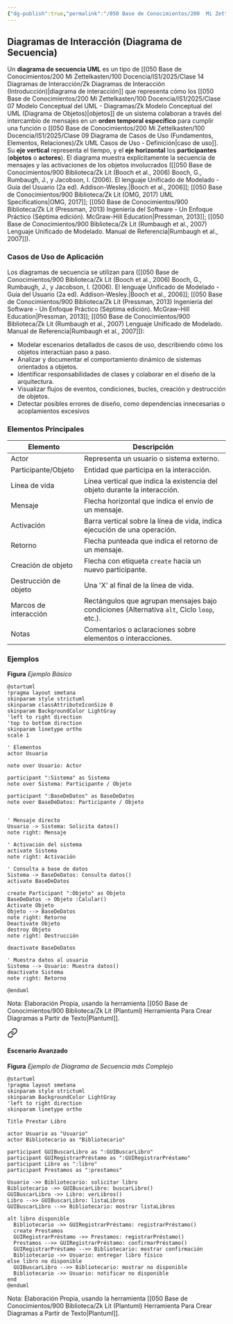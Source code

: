 ```yaml
---
{"dg-publish":true,"permalink":"/050 Base de Conocimientos/200  Mi Zettelkasten/100 Docencia/IS1/2025/Clase 14 Diagramas de Interacción/Zk Diagramas de Interacción (Diagrama de Secuencia)/","tags":["digitalGarden"]}
---
```


## Diagramas de Interacción (Diagrama de Secuencia)

Un **diagrama de secuencia UML** es un tipo de [[050 Base de Conocimientos/200  Mi Zettelkasten/100 Docencia/IS1/2025/Clase 14 Diagramas de Interacción/Zk Diagramas de Interacción (Introducción)\|diagrama de interacción]] que representa cómo los [[050 Base de Conocimientos/200  Mi Zettelkasten/100 Docencia/IS1/2025/Clase 07 Modelo Conceptual del UML - Diagramas/Zk Modelo Conceptual del UML (Diagrama de Objetos)\|objetos]] de un sistema colaboran a través del intercambio de mensajes en un **orden temporal específico** para cumplir una función o [[050 Base de Conocimientos/200  Mi Zettelkasten/100 Docencia/IS1/2025/Clase 09 Diagrama de Casos de Uso (Fundamentos, Elementos, Relaciones)/Zk UML Casos de Uso - Definición\|caso de uso]]. Su **eje vertical** representa el tiempo, y el **eje horizontal** los **participantes** (**objetos** o **actores**). El diagrama muestra explícitamente la secuencia de mensajes y las activaciones de los objetos involucrados ([[050 Base de Conocimientos/900 Biblioteca/Zk Lit (Booch et al., 2006) Booch, G., Rumbaugh, J., y Jacobson, I. (2006). El lenguaje Unificado de Modelado - Guía del Usuario (2a ed). Addison-Wesley.\|Booch et al., 2006]]; [[050 Base de Conocimientos/900 Biblioteca/Zk Lit (OMG, 2017) UML Specifications\|OMG, 2017]]; [[050 Base de Conocimientos/900 Biblioteca/Zk Lit (Pressman, 2013) Ingeniería del Software - Un Enfoque Práctico (Séptima edición). McGraw-Hill Education\|Pressman, 2013]]; [[050 Base de Conocimientos/900 Biblioteca/Zk Lit (Rumbaugh et al., 2007) Lenguaje Unificado de Modelado. Manual de Referencia\|Rumbaugh et al., 2007]]).

### Casos de Uso de Aplicación

Los diagramas de secuencia se utilizan para ([[050 Base de Conocimientos/900 Biblioteca/Zk Lit (Booch et al., 2006) Booch, G., Rumbaugh, J., y Jacobson, I. (2006). El lenguaje Unificado de Modelado - Guía del Usuario (2a ed). Addison-Wesley.\|Booch et al., 2006]]; [[050 Base de Conocimientos/900 Biblioteca/Zk Lit (Pressman, 2013) Ingeniería del Software - Un Enfoque Práctico (Séptima edición). McGraw-Hill Education\|Pressman, 2013]]; [[050 Base de Conocimientos/900 Biblioteca/Zk Lit (Rumbaugh et al., 2007) Lenguaje Unificado de Modelado. Manual de Referencia\|Rumbaugh et al., 2007]]):

- Modelar escenarios detallados de casos de uso, describiendo cómo los objetos interactúan paso a paso.
- Analizar y documentar el comportamiento dinámico de sistemas orientados a objetos.
- Identificar responsabilidades de clases y colaborar en el diseño de la arquitectura.
- Visualizar flujos de eventos, condiciones, bucles, creación y destrucción de objetos.
- Detectar posibles errores de diseño, como dependencias innecesarias o acoplamientos excesivos

### Elementos Principales

| Elemento              | Descripción                                                                                |
| --------------------- | ------------------------------------------------------------------------------------------ |
| Actor                 | Representa un usuario o sistema externo.                                                   |
| Participante/Objeto   | Entidad que participa en la interacción.                                                   |
| Línea de vida         | Línea vertical que indica la existencia del objeto durante la interacción.                 |
| Mensaje               | Flecha horizontal que indica el envío de un mensaje.                                       |
| Activación            | Barra vertical sobre la línea de vida, indica ejecución de una operación.                  |
| Retorno               | Flecha punteada que indica el retorno de un mensaje.                                       |
| Creación de objeto    | Flecha con etiqueta `create` hacia un nuevo participante.                                  |
| Destrucción de objeto | Una 'X' al final de la línea de vida.                                                      |
| Marcos de interacción | Rectángulos que agrupan mensajes bajo condiciones (Alternativa `alt`, Ciclo `loop`, etc.). |
| Notas                 | Comentarios o aclaraciones sobre elementos o interacciones.                                |

### Ejemplos

**Figura**
_Ejemplo Básico_

```plantuml
@startuml
!pragma layout smetana
skinparam style strictuml
skinparam classAttributeIconSize 0
skinparam BackgroundColor LightGray
'left to right direction
'top to bottom direction
skinparam linetype ortho
scale 1

' Elementos
actor Usuario

note over Usuario: Actor

participant ":Sistema" as Sistema
note over Sistema: Participante / Objeto

participant ":BaseDeDatos" as BaseDeDatos
note over BaseDeDatos: Participante / Objeto


' Mensaje directo
Usuario -> Sistema: Solicita datos()
note right: Mensaje

' Activación del sistema
activate Sistema
note right: Activación

' Consulta a base de datos
Sistema -> BaseDeDatos: Consulta datos()
activate BaseDeDatos

create Participant ":Objeto" as Objeto
BaseDeDatos -> Objeto :Calular()
Activate Objeto
Objeto --> BaseDeDatos
note right: Retorno
Deactivate Objeto
destroy Objeto
note right: Destrucción

deactivate BaseDeDatos

' Muestra datos al usuario
Sistema --> Usuario: Muestra datos()
deactivate Sistema
note right: Retorno

@enduml

```
Nota: Elaboración Propia, usando la herramienta [[050 Base de Conocimientos/900 Biblioteca/Zk Lit (Plantuml) Herramienta Para Crear Diagramas a Partir de Texto\|Plantuml]].



<div class="transclusion internal-embed is-loaded"><a class="markdown-embed-link" href="/050 Base de Conocimientos/200  Mi Zettelkasten/100 Docencia/IS1/2025/Clase 07 Modelo Conceptual del UML - Diagramas/Zk Modelo Conceptual del UML (Diagrama de Secuencia)/#escenario-avanzado" aria-label="Open link"><svg xmlns="http://www.w3.org/2000/svg" width="24" height="24" viewBox="0 0 24 24" fill="none" stroke="currentColor" stroke-width="2" stroke-linecap="round" stroke-linejoin="round" class="svg-icon lucide-link"><path d="M10 13a5 5 0 0 0 7.54.54l3-3a5 5 0 0 0-7.07-7.07l-1.72 1.71"></path><path d="M14 11a5 5 0 0 0-7.54-.54l-3 3a5 5 0 0 0 7.07 7.07l1.71-1.71"></path></svg></a><div class="markdown-embed">



#### Escenario Avanzado
**Figura**
_Ejemplo de Diagrama de Secuencia más Complejo_
```plantuml
@startuml
!pragma layout smetana
skinparam style strictuml
skinparam BackgroundColor LightGray
'left to right direction
skinparam linetype ortho

Title Prestar Libro

actor Usuario as "Usuario"
actor Bibliotecario as "Bibliotecario"

participant GUIBuscarLibro as ":GUIBuscarLibro"
participant GUIRegistrarPréstamo as ":GUIRegistrarPréstamo"
participant Libro as ":libro"
participant Prestamos as ":prestamos"

Usuario ->> Bibliotecario: solicitar libro
Bibliotecario ->> GUIBuscarLibro: buscarLibro()
GUIBuscarLibro ->> Libro: verLibros()
Libro -->> GUIBuscarLibro: listaLibros
GUIBuscarLibro -->> Bibliotecario: mostrar listaLibros

alt libro disponible
  Bibliotecario ->> GUIRegistrarPréstamo: registrarPréstamo()
  create Prestamos
  GUIRegistrarPréstamo ->> Prestamos: registrarPréstamo()
  Prestamos -->> GUIRegistrarPréstamo: confirmarPréstamo()
  GUIRegistrarPréstamo -->> Bibliotecario: mostrar confirmación
  Bibliotecario ->> Usuario: entregar libro físico
else libro no disponible
  GUIBuscarLibro -->> Bibliotecario: mostrar no disponible
  Bibliotecario ->> Usuario: notificar no disponible
end
@enduml
```


</div></div>

Nota: Elaboración Propia, usando la herramienta [[050 Base de Conocimientos/900 Biblioteca/Zk Lit (Plantuml) Herramienta Para Crear Diagramas a Partir de Texto\|Plantuml]].
